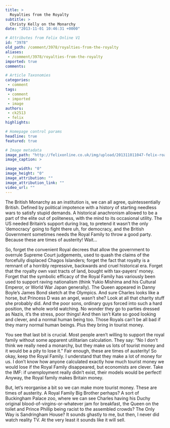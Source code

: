 ```yaml
---
title: >
  Royalties from the Royalty
subtitle: >
  Christy Kelly on the Monarchy
date: "2013-11-01 10:46:31 +0000"

# Attributes from Felix Online V1
id: "3978"
old_path: /comment/3978/royalties-from-the-royalty
aliases:
 - /comment/3978/royalties-from-the-royalty
imported: true
comments:

# Article Taxonomies
categories:
 - comment
tags:
 - comment
 - imported
 - image
authors:
 - ck2513
 - felix
highlights:

# Homepage control params
headline: true
featured: true

# Image metadata
image_path: "http://felixonline.co.uk/img/upload/201311011047-felix-roay.jpeg"
image_caption: >

image_width: "0"
image_height: "0"
image_attribution: ""
image_attribution_link: ""
video_url: ""
---
```


The British Monarchy as an institution is, we can all agree, quintessentially British. Defined by political impotence with a history of starting needless wars to satisfy stupid demands. A historical anachronism allowed to be a part of the elite out of politeness, with the mind to its occasional utility. The US needed Britain’s support during Iraq, to pretend it wasn’t the only ‘democracy’ going to fight there uh, for democracy, and the British Government sometimes needs the Royal Family to throw a good party. Because these are times of austerity! Wait…

So, forget the convenient Royal decrees that allow the government to overrule Supreme Court judgements, used to quash the claims of the forcefully displaced Chagos Islanders; forget the fact that royalty is a remnant of a horribly repressive, backwards and cruel historical era. Forget that the royalty own vast tracts of land, bought with tax-payers’ money. Forget that the symbolic efficacy of the Royal Family has variously been used to support raving nationalism (think Yukio Mishima and his Cultural Emperor, or World War Japan generally). The Queen appeared in Danny Boyle’s James Bond sketch at the Olympics. And sure Charles looks like a horse, but Princess D was an angel, wasn’t she? Look at all that charity stuff she probably did. And the poor sons, ordinary guys forced into such a hard position, the whole world watching. No wonder they go to parties dressed as Nazis, it’s the stress, poor things! And then isn’t Kate so good looking and clever, and a normal human being too. Those Royals can’t be all bad if they marry normal human beings. Plus they bring in tourist money.

You see that last bit is crucial. Most people aren’t willing to support the royal family without some apparent utilitarian calculation. They say: “No I don’t think we really need a monarchy, but they make us lots of tourist money and it would be a pity to lose it.” Fair enough, these are times of austerity! So okay, keep the Royal Family. I understand that they make a lot of money for us. I don’t know how anyone calculated exactly how much tourist money we would lose if the Royal Family disappeared, but economists are clever. Take the IMF: if unemployment really didn’t exist, their models would be perfect! Anyway, the Royal family makes Britain money.

But, let’s reorganise a bit so we can make more tourist money. These are times of austerity. A Royal Family Big Brother perhaps? A sort of Buckingham Palace zoo, where we can see Charles having his Duchy original blood-of-virgins-or-whatever jam for breakfast, the Queen on the toilet and Prince Phillip being racist to the assembled crowds? The Only Way is Sandringham House? It sounds ghastly to me, but then, I never did watch reality TV. At the very least it sounds like it will sell.
